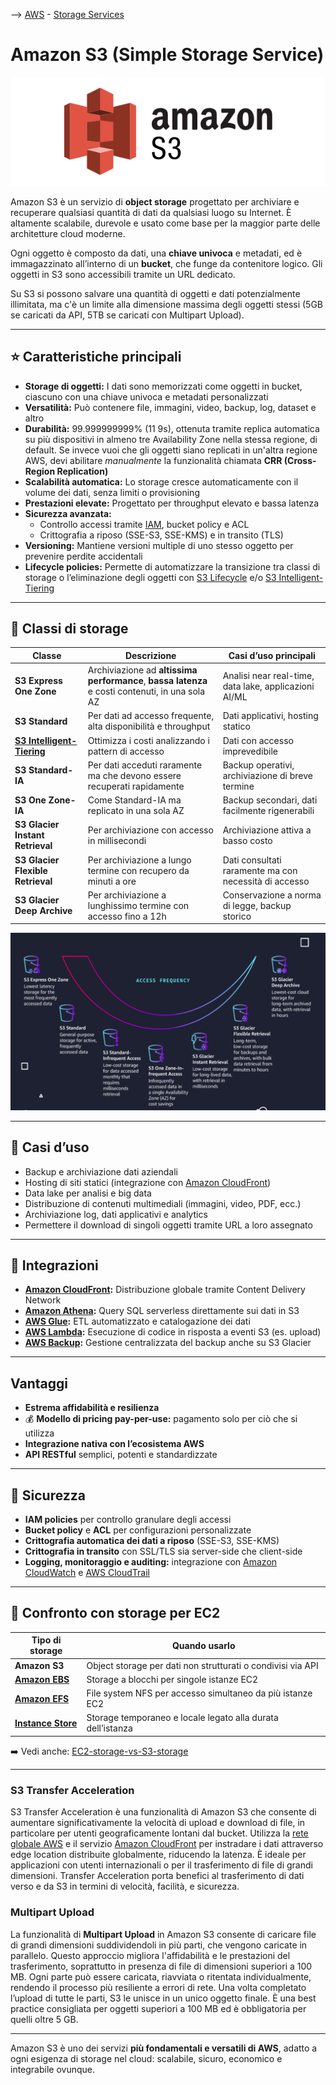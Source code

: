--> [AWS](/00-Intro/AWS.md)  -  [Storage Services](/02-Storage-services/AWS-Storage-Services.md)
# Amazon S3 (Simple Storage Service)

![s3](img/s3.png)

Amazon S3 è un servizio di **object storage** progettato per archiviare e recuperare qualsiasi quantità di dati da qualsiasi luogo su Internet. È altamente scalabile, durevole e usato come base per la maggior parte delle architetture cloud moderne.

Ogni oggetto è composto da dati, una **chiave univoca** e metadati, ed è immagazzinato all’interno di un **bucket**, che funge da contenitore logico.
Gli oggetti in S3 sono accessibili tramite un URL dedicato.

Su S3 si possono salvare una quantità di oggetti e dati potenzialmente illimitata, ma c'è un limite alla dimensione massima degli oggetti stessi (5GB se caricati da API, 5TB se caricati con Multipart Upload).


---

## ⭐ Caratteristiche principali

- **Storage di oggetti:** I dati sono memorizzati come oggetti in bucket, ciascuno con una chiave univoca e metadati personalizzati
- **Versatilità:** Può contenere file, immagini, video, backup, log, dataset e altro
- **Durabilità:** 99.999999999% (11 9s), ottenuta tramite replica automatica su più dispositivi in almeno tre Availability Zone nella stessa regione, di default. Se invece vuoi che gli oggetti siano replicati in un'altra regione AWS, devi abilitare *manualmente* la funzionalità chiamata **CRR (Cross-Region Replication)**
- **Scalabilità automatica:** Lo storage cresce automaticamente con il volume dei dati, senza limiti o provisioning
- **Prestazioni elevate:** Progettato per throughput elevato e bassa latenza
- **Sicurezza avanzata:**
  - Controllo accessi tramite [IAM](/09-Sicurezza-Compliance-Governance/Sicurezza/AWS-IAM.md), bucket policy e ACL
  - Crittografia a riposo (SSE-S3, SSE-KMS) e in transito (TLS)
- **Versioning:** Mantiene versioni multiple di uno stesso oggetto per prevenire perdite accidentali
- **Lifecycle policies:** Permette di automatizzare la transizione tra classi di storage o l’eliminazione degli oggetti con [S3 Lifecycle](/10-Prezzo-Fatturazione-Supporto/S3-Lifecycle.md) e/o [S3 Intelligent-Tiering](/10-Prezzo-Fatturazione-Supporto/S3-Intelligent-Tiering.md)

---

## 🧱 Classi di storage

| Classe                          | Descrizione                                                                                  | Casi d’uso principali                                   |
|----------------------------------|----------------------------------------------------------------------------------------------|--------------------------------------------------------|
| **S3 Express One Zone**       | Archiviazione ad **altissima performance**, **bassa latenza** e costi contenuti, in una sola AZ | Analisi near real-time, data lake, applicazioni AI/ML |
| **S3 Standard**                | Per dati ad accesso frequente, alta disponibilità e throughput                               | Dati applicativi, hosting statico                      |
| **[S3 Intelligent-Tiering](/10-Prezzo-Fatturazione-Supporto/S3-Intelligent-Tiering.md)** | Ottimizza i costi analizzando i pattern di accesso                                        | Dati con accesso imprevedibile                         |
| **S3 Standard-IA**             | Per dati acceduti raramente ma che devono essere recuperati rapidamente                     | Backup operativi, archiviazione di breve termine       |
| **S3 One Zone-IA**            | Come Standard-IA ma replicato in una sola AZ                                                 | Backup secondari, dati facilmente rigenerabili         |
| **S3 Glacier Instant Retrieval** | Per archiviazione con accesso in millisecondi                                              | Archiviazione attiva a basso costo                     |
| **S3 Glacier Flexible Retrieval** | Per archiviazione a lungo termine con recupero da minuti a ore                          | Dati consultati raramente ma con necessità di accesso  |
| **S3 Glacier Deep Archive**   | Per archiviazione a lunghissimo termine con accesso fino a 12h                              | Conservazione a norma di legge, backup storico         |

![s3 tiers](img/s3-tier.png)

---

## 🚀 Casi d’uso

- Backup e archiviazione dati aziendali
- Hosting di siti statici (integrazione con [Amazon CloudFront](/03-CDN-e-Networking/Amazon-CloudFront.md))
- Data lake per analisi e big data
- Distribuzione di contenuti multimediali (immagini, video, PDF, ecc.)
- Archiviazione log, dati applicativi e analytics
- Permettere il download di singoli oggetti tramite URL a loro assegnato

---

## 🔗 Integrazioni

- **[Amazon CloudFront](/03-CDN-e-Networking/Amazon-CloudFront.md):** Distribuzione globale tramite Content Delivery Network
- **[Amazon Athena](/07-IA-ML-Analytics/Analytics/Amazon-Athena.md):** Query SQL serverless direttamente sui dati in S3
- **[AWS Glue](/07-IA-ML-Analytics/Analytics/AWS-Glue.md):** ETL automatizzato e catalogazione dei dati
- **[AWS Lambda](/01-Compute-options/AWS-Lambda.md):** Esecuzione di codice in risposta a eventi S3 (es. upload)
- **[AWS Backup](/02-Storage-services/AWS-Backup.md):** Gestione centralizzata del backup anche su S3 Glacier

---

##  Vantaggi

- **Estrema affidabilità e resilienza**
- 💰 **Modello di pricing pay-per-use:** pagamento solo per ciò che si utilizza
- **Integrazione nativa con l’ecosistema AWS**
- **API RESTful** semplici, potenti e standardizzate

---

## 🔐 Sicurezza

- **IAM policies** per controllo granulare degli accessi
- **Bucket policy** e **ACL** per configurazioni personalizzate
- **Crittografia automatica dei dati a riposo** (SSE-S3, SSE-KMS)
- **Crittografia in transito** con SSL/TLS sia server-side che client-side
- **Logging, monitoraggio e auditing:** integrazione con [Amazon CloudWatch](/08-Auditing-Monitoring-Logging/Amazon-CloudWatch.md) e [AWS CloudTrail](/08-Auditing-Monitoring-Logging/Amazon-CloudTrail.md)

---

## 🔄 Confronto con storage per EC2

| Tipo di storage             | Quando usarlo                                                      |
|----------------------------|---------------------------------------------------------------------|
| **Amazon S3**              | Object storage per dati non strutturati o condivisi via API        |
| **[Amazon EBS](/02-Storage-services/Amazon-EBS.md)**         | Storage a blocchi per singole istanze EC2                        |
| **[Amazon EFS](/02-Storage-services/Amazon-EFS.md)**         | File system NFS per accesso simultaneo da più istanze EC2       |
| **[Instance Store](/02-Storage-services/Instance-Store.md)** | Storage temporaneo e locale legato alla durata dell’istanza     |

➡️ Vedi anche: [EC2-storage-vs-S3-storage](/02-Storage-services/EC2-storage-vs-S3-storage.md)

---
### S3 Transfer Acceleration

S3 Transfer Acceleration è una funzionalità di Amazon S3 che consente di aumentare significativamente la velocità di upload e download di file, in particolare per utenti geograficamente lontani dal bucket. 
Utilizza la [rete globale AWS](/03-CDN-e-Networking/Rete-globale-AWS.md) e il servizio [Amazon CloudFront](/03-CDN-e-Networking/Amazon-CloudFront.md) per instradare i dati attraverso edge location distribuite globalmente, riducendo la latenza. 
È ideale per applicazioni con utenti internazionali o per il trasferimento di file di grandi dimensioni.
Transfer Acceleration porta benefici al trasferimento di dati verso e da S3 in termini di velocità, facilità, e sicurezza.

### Multipart Upload

La funzionalità di **Multipart Upload** in Amazon S3 consente di caricare file di grandi dimensioni suddividendoli in più parti, che vengono caricate in parallelo. 
Questo approccio migliora l'affidabilità e le prestazioni del trasferimento, soprattutto in presenza di file di dimensioni superiori a 100 MB. 
Ogni parte può essere caricata, riavviata o ritentata individualmente, rendendo il processo più resiliente a errori di rete. Una volta completato l’upload di tutte le parti, S3 le unisce in un unico oggetto finale. 
È una best practice consigliata per oggetti superiori a 100 MB ed è obbligatoria per quelli oltre 5 GB.


---

Amazon S3 è uno dei servizi **più fondamentali e versatili di AWS**, adatto a ogni esigenza di storage nel cloud: scalabile, sicuro, economico e integrabile ovunque.

